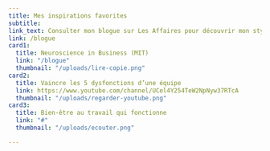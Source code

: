 ```yaml
---
title: Mes inspirations favorites
subtitle:
link_text: Consulter mon blogue sur Les Affaires pour découvrir mon style >
link: /blogue
card1:
  title: Neuroscience in Business (MIT)
  link: "/blogue"
  thumbnail: "/uploads/lire-copie.png"
card2:
  title: Vaincre les 5 dysfonctions d’une équipe
  link: https://www.youtube.com/channel/UCel4Y254TeW2NpNyw37RTcA
  thumbnail: "/uploads/regarder-youtube.png"
card3:
  title: Bien-être au travail qui fonctionne
  link: "#"
  thumbnail: "/uploads/ecouter.png"

---
```

